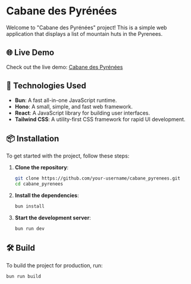 # Cabane des Pyrénées

Welcome to "Cabane des Pyrénées" project! This is a simple web application that displays a list of mountain huts in the Pyrenees.

## 🌐 Live Demo

Check out the live demo: [Cabane des Pyrénées](https://cabane-pyrenees.fly.dev/)

## 🚀 Technologies Used

- **Bun**: A fast all-in-one JavaScript runtime.
- **Hono**: A small, simple, and fast web framework.
- **React**: A JavaScript library for building user interfaces.
- **Tailwind CSS**: A utility-first CSS framework for rapid UI development.

## 📦 Installation

To get started with the project, follow these steps:

1. **Clone the repository**:
   ```sh
   git clone https://github.com/your-username/cabane_pyrenees.git
   cd cabane_pyrenees
   ```
2. **Install the dependencies**:
   ```sh
   bun install
   ```
3. **Start the development server**:
   ```sh
   bun run dev
   ```

## 🛠️ Build

To build the project for production, run:

```sh
bun run build
```
